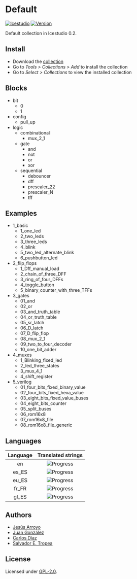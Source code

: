 # Default

[![Icestudio](https://img.shields.io/badge/collection-icestudio-blue.svg)](https://github.com/FPGAwars/icestudio)
[![Version](https://img.shields.io/badge/version-v0.2.0-orange.svg)]()

Default collection in Icestudio 0.2.

## Install

* Download the [collection](https://github.com/FPGAwars/collection-default/archive/v0.2.0.zip)
* Go to *Tools > Collections > Add* to install the collection
* Go to *Select > Collections* to view the installed collection

## Blocks
* bit
  * 0
  * 1
* config
  * pull_up
* logic
  * combinational
    * mux_2_1
  * gate
    * and
    * not
    * or
    * xor
  * sequential
    * debouncer
    * dff
    * prescaler_22
    * prescaler_N
    * tff

## Examples
* 1_basic
  * 1_one_led
  * 2_two_leds
  * 3_three_leds
  * 4_blink
  * 5_two_led_alternate_blink
  * 6_pushbutton_led
* 2_flip_flops
  * 1_Dff_manual_load
  * 2_chain_of_three_DFF
  * 3_ring_of_four_DFFs
  * 4_toggle_button
  * 5_binary_counter_with_three_TFFs
* 3_gates
  * 01_and
  * 02_or
  * 03_and_truth_table
  * 04_or_truth_table
  * 05_sr_latch
  * 06_D_latch
  * 07_D_flip_flop
  * 08_mux_2_1
  * 09_two_to_four_decoder
  * 10_one_bit_adder
* 4_muxes
  * 1_Blinking_fixed_led
  * 2_led_three_states
  * 3_mux_4_1
  * 4_shift_register
* 5_verilog
  * 01_four_bits_fixed_binary_value
  * 02_four_bits_fixed_hexa_value
  * 03_eight_bits_fixed_value_buses
  * 04_eight_bits_counter
  * 05_split_buses
  * 06_rom16x8
  * 07_rom16x8_file
  * 08_rom16x8_file_generic

## Languages
| Language | Translated strings |
|:--------:|:------------------:|
| en | ![Progress](http://progressed.io/bar/100) |
| es_ES | ![Progress](http://progressed.io/bar/70) |
| eu_ES | ![Progress](http://progressed.io/bar/24) |
| fr_FR | ![Progress](http://progressed.io/bar/24) |
| gl_ES | ![Progress](http://progressed.io/bar/20) |

## Authors
* [Jesús Arroyo](https://github.com/Jesus89)
* [Juan González](https://github.com/Obijuan)
* [Carlos Díaz](https://github.com/C47D)
* [Salvador E. Tropea](https://github.com/set-soft)


## License

Licensed under [GPL-2.0](https://opensource.org/licenses/GPL-2.0).
